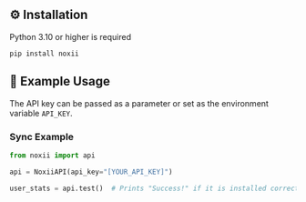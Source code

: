 ## ⚙️ Installation
Python 3.10 or higher is required
```
pip install noxii
```

## 🚀 Example Usage
The API key can be passed as a parameter or set as the environment variable `API_KEY`.

### Sync Example

```python
from noxii import api

api = NoxiiAPI(api_key="[YOUR_API_KEY]")

user_stats = api.test()  # Prints "Success!" if it is installed correctly
```